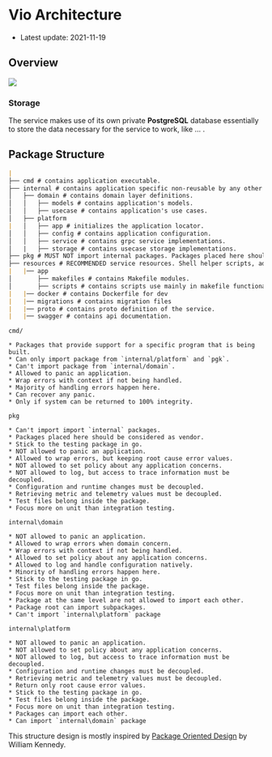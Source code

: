 # Vio Architecture

* Latest update: 2021-11-19

<!-- Short description of the service -->

## Overview

![](./resources/architecture/ARCHITECTURE-overview.jpeg)

### Storage

The service makes use of its own private **PostgreSQL** database essentially to store the data necessary for the service to work, like ... .

## Package Structure

```markdown
|
├── cmd # contains application executable.
├── internal # contains application specific non-reusable by any other projects code
│   ├── domain # contains domain layer definitions.
│   │   ├── models # contains application's models.
│   │   ├── usecase # contains application's use cases.
│   ├── platform
|   │   ├── app # initializes the application locator.
│   │   ├── config # contains application configuration.
│   │   ├── service # contains grpc service implementations.
│   |   ├── storage # contains usecase storage implementations.
├── pkg # MUST NOT import internal packages. Packages placed here should be considered as vendor.
├── resources # RECOMMENDED service resources. Shell helper scripts, additional files required for development, documentations.
|   |── app
│       ├── makefiles # contains Makefile modules.
│       ├── scripts # contains scripts use mainly in makefile functionalities.
|	|── docker # contains Dockerfile for dev
|	|── migrations # contains migration files
|	|── proto # contains proto definition of the service.
|	|── swagger # contains api documentation.
```

`cmd/`

    * Packages that provide support for a specific program that is being built.
    * Can only import package from `internal/platform` and `pgk`.
    * Can't import package from `internal/domain`.
    * Allowed to panic an application.
    * Wrap errors with context if not being handled.
    * Majority of handling errors happen here.
    * Can recover any panic.
    * Only if system can be returned to 100% integrity.

`pkg`

    * Can't import import `internal` packages. 
    * Packages placed here should be considered as vendor.
    * Stick to the testing package in go.
    * NOT allowed to panic an application.
    * Allowed to wrap errors, but keeping root cause error values.
    * NOT allowed to set policy about any application concerns.
    * NOT allowed to log, but access to trace information must be decoupled.
    * Configuration and runtime changes must be decoupled.
    * Retrieving metric and telemetry values must be decoupled.
    * Test files belong inside the package.
    * Focus more on unit than integration testing.

`internal\domain`

    * NOT allowed to panic an application.
    * Allowed to wrap errors when domain concern.
    * Wrap errors with context if not being handled.
    * Allowed to set policy about any application concerns.
    * Allowed to log and handle configuration natively.
    * Minority of handling errors happen here.
    * Stick to the testing package in go.
    * Test files belong inside the package.
    * Focus more on unit than integration testing.
    * Package at the same level are not allowed to import each other.
    * Package root can import subpackages.
    * Can't import `internal\platform` package

`internal\platform`

    * NOT allowed to panic an application.
    * NOT allowed to set policy about any application concerns.
    * NOT allowed to log, but access to trace information must be decoupled.
    * Configuration and runtime changes must be decoupled.
    * Retrieving metric and telemetry values must be decoupled.
    * Return only root cause error values.
    * Stick to the testing package in go.
    * Test files belong inside the package.
    * Focus more on unit than integration testing.
    * Packages can import each other.
    * Can import `internal\domain` package

This structure design is mostly inspired by [Package Oriented Design](https://www.ardanlabs.com/blog/2017/02/package-oriented-design.html) by William Kennedy.